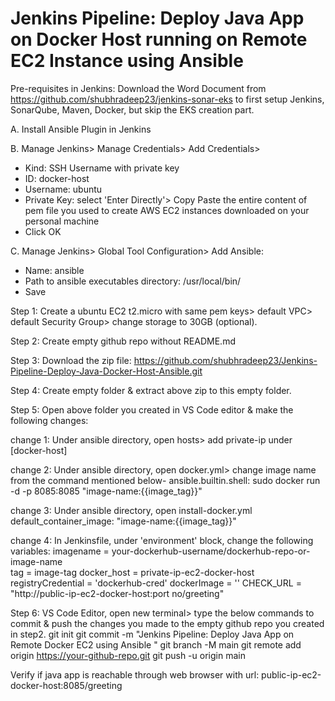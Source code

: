 # Jenkins Pipeline: Deploy Java App on Docker Host running on Remote EC2 Instance using Ansible

Pre-requisites in Jenkins: Download the Word Document from https://github.com/shubhradeep23/jenkins-sonar-eks to first setup Jenkins, SonarQube, Maven, Docker, but skip the EKS creation part.

A. Install Ansible Plugin in Jenkins

B. Manage Jenkins> Manage Credentials> Add Credentials> 
   - Kind: SSH Username with private key
   - ID: docker-host
   - Username: ubuntu
   - Private Key: select 'Enter Directly'> Copy Paste the entire content of pem file you used to create AWS EC2 instances downloaded on your personal machine
   - Click OK
   
C. Manage Jenkins> Global Tool Configuration> Add Ansible:
   - Name: ansible
   - Path to ansible executables directory: /usr/local/bin/
   - Save


Step 1: Create a ubuntu EC2 t2.micro with same pem keys> default VPC> default Security Group> change storage to 30GB (optional).

Step 2: Create empty github repo without README.md

Step 3: Download the zip file: https://github.com/shubhradeep23/Jenkins-Pipeline-Deploy-Java-Docker-Host-Ansible.git

Step 4: Create empty folder & extract above zip to this empty folder.

Step 5: Open above folder you created in VS Code editor & make the following changes:

change 1:
Under ansible directory, open hosts> add private-ip under [docker-host]

change 2:
Under ansible directory, open docker.yml> change image name from the command mentioned below-
ansible.builtin.shell: sudo docker run -d -p 8085:8085 "image-name:{{image_tag}}"

change 3:
Under ansible directory, open install-docker.yml
default_container_image: "image-name:{{image_tag}}"

change 4:
In Jenkinsfile, under 'environment' block, change the following variables: 
imagename = your-dockerhub-username/dockerhub-repo-or-image-name  
tag = image-tag
docker_host = private-ip-ec2-docker-host
registryCredential = 'dockerhub-cred'
dockerImage = ''
CHECK_URL = "http://public-ip-ec2-docker-host:port no/greeting"          

Step 6: VS Code Editor, open new terminal> type the below commands to commit & push the changes you made to the empty github repo you created in step2.
git init
git commit -m "Jenkins Pipeline: Deploy Java App on Remote Docker EC2 using Ansible "
git branch -M main
git remote add origin https://your-github-repo.git
git push -u origin main

Verify if java app is reachable through web browser with url: public-ip-ec2-docker-host:8085/greeting
